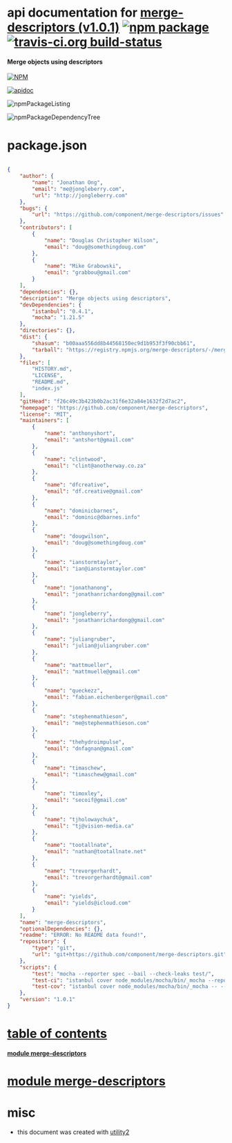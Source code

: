 # api documentation for  [merge-descriptors (v1.0.1)](https://github.com/component/merge-descriptors)  [![npm package](https://img.shields.io/npm/v/npmdoc-merge-descriptors.svg?style=flat-square)](https://www.npmjs.org/package/npmdoc-merge-descriptors) [![travis-ci.org build-status](https://api.travis-ci.org/npmdoc/node-npmdoc-merge-descriptors.svg)](https://travis-ci.org/npmdoc/node-npmdoc-merge-descriptors)
#### Merge objects using descriptors

[![NPM](https://nodei.co/npm/merge-descriptors.png?downloads=true)](https://www.npmjs.com/package/merge-descriptors)

[![apidoc](https://npmdoc.github.io/node-npmdoc-merge-descriptors/build/screenCapture.buildNpmdoc.browser._2Fhome_2Ftravis_2Fbuild_2Fnpmdoc_2Fnode-npmdoc-merge-descriptors_2Ftmp_2Fbuild_2Fapidoc.html.png)](https://npmdoc.github.io/node-npmdoc-merge-descriptors/build/apidoc.html)

![npmPackageListing](https://npmdoc.github.io/node-npmdoc-merge-descriptors/build/screenCapture.npmPackageListing.svg)

![npmPackageDependencyTree](https://npmdoc.github.io/node-npmdoc-merge-descriptors/build/screenCapture.npmPackageDependencyTree.svg)



# package.json

```json

{
    "author": {
        "name": "Jonathan Ong",
        "email": "me@jongleberry.com",
        "url": "http://jongleberry.com"
    },
    "bugs": {
        "url": "https://github.com/component/merge-descriptors/issues"
    },
    "contributors": [
        {
            "name": "Douglas Christopher Wilson",
            "email": "doug@somethingdoug.com"
        },
        {
            "name": "Mike Grabowski",
            "email": "grabbou@gmail.com"
        }
    ],
    "dependencies": {},
    "description": "Merge objects using descriptors",
    "devDependencies": {
        "istanbul": "0.4.1",
        "mocha": "1.21.5"
    },
    "directories": {},
    "dist": {
        "shasum": "b00aaa556dd8b44568150ec9d1b953f3f90cbb61",
        "tarball": "https://registry.npmjs.org/merge-descriptors/-/merge-descriptors-1.0.1.tgz"
    },
    "files": [
        "HISTORY.md",
        "LICENSE",
        "README.md",
        "index.js"
    ],
    "gitHead": "f26c49c3b423b0b2ac31f6e32a84e1632f2d7ac2",
    "homepage": "https://github.com/component/merge-descriptors",
    "license": "MIT",
    "maintainers": [
        {
            "name": "anthonyshort",
            "email": "antshort@gmail.com"
        },
        {
            "name": "clintwood",
            "email": "clint@anotherway.co.za"
        },
        {
            "name": "dfcreative",
            "email": "df.creative@gmail.com"
        },
        {
            "name": "dominicbarnes",
            "email": "dominic@dbarnes.info"
        },
        {
            "name": "dougwilson",
            "email": "doug@somethingdoug.com"
        },
        {
            "name": "ianstormtaylor",
            "email": "ian@ianstormtaylor.com"
        },
        {
            "name": "jonathanong",
            "email": "jonathanrichardong@gmail.com"
        },
        {
            "name": "jongleberry",
            "email": "jonathanrichardong@gmail.com"
        },
        {
            "name": "juliangruber",
            "email": "julian@juliangruber.com"
        },
        {
            "name": "mattmueller",
            "email": "mattmuelle@gmail.com"
        },
        {
            "name": "queckezz",
            "email": "fabian.eichenberger@gmail.com"
        },
        {
            "name": "stephenmathieson",
            "email": "me@stephenmathieson.com"
        },
        {
            "name": "thehydroimpulse",
            "email": "dnfagnan@gmail.com"
        },
        {
            "name": "timaschew",
            "email": "timaschew@gmail.com"
        },
        {
            "name": "timoxley",
            "email": "secoif@gmail.com"
        },
        {
            "name": "tjholowaychuk",
            "email": "tj@vision-media.ca"
        },
        {
            "name": "tootallnate",
            "email": "nathan@tootallnate.net"
        },
        {
            "name": "trevorgerhardt",
            "email": "trevorgerhardt@gmail.com"
        },
        {
            "name": "yields",
            "email": "yields@icloud.com"
        }
    ],
    "name": "merge-descriptors",
    "optionalDependencies": {},
    "readme": "ERROR: No README data found!",
    "repository": {
        "type": "git",
        "url": "git+https://github.com/component/merge-descriptors.git"
    },
    "scripts": {
        "test": "mocha --reporter spec --bail --check-leaks test/",
        "test-ci": "istanbul cover node_modules/mocha/bin/_mocha --report lcovonly -- --reporter spec --check-leaks test/",
        "test-cov": "istanbul cover node_modules/mocha/bin/_mocha -- --reporter dot --check-leaks test/"
    },
    "version": "1.0.1"
}
```



# <a name="apidoc.tableOfContents"></a>[table of contents](#apidoc.tableOfContents)

#### [module merge-descriptors](#apidoc.module.merge-descriptors)



# <a name="apidoc.module.merge-descriptors"></a>[module merge-descriptors](#apidoc.module.merge-descriptors)



# misc
- this document was created with [utility2](https://github.com/kaizhu256/node-utility2)
